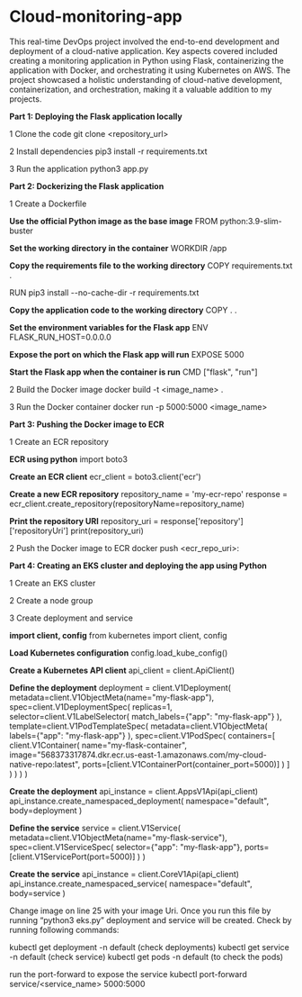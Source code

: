 # Cloud-monitoring-app

This real-time DevOps project involved the end-to-end development and deployment of a cloud-native application. Key aspects covered included creating a monitoring application in Python using Flask, containerizing the application with Docker, and orchestrating it using Kubernetes on AWS. The project showcased a holistic understanding of cloud-native development, containerization, and orchestration, making it a valuable addition to my projects.

**Part 1: Deploying the Flask application locally**

1 Clone the code 
git clone <repository_url>

2 Install dependencies
pip3 install -r requirements.txt

3 Run the application
python3 app.py

**Part 2: Dockerizing the Flask application**

1 Create a Dockerfile

**Use the official Python image as the base image**
FROM python:3.9-slim-buster

**Set the working directory in the container**
WORKDIR /app

**Copy the requirements file to the working directory**
COPY requirements.txt .

RUN pip3 install --no-cache-dir -r requirements.txt

**Copy the application code to the working directory**
COPY . .

**Set the environment variables for the Flask app**
ENV FLASK_RUN_HOST=0.0.0.0

**Expose the port on which the Flask app will run**
EXPOSE 5000

**Start the Flask app when the container is run**
CMD ["flask", "run"]

2 Build the Docker image
docker build -t <image_name> .

3 Run the Docker container
docker run -p 5000:5000 <image_name>

**Part 3: Pushing the Docker image to ECR**

1 Create an ECR repository

**ECR using python**
import boto3

**Create an ECR client**
ecr_client = boto3.client('ecr')

**Create a new ECR repository**
repository_name = 'my-ecr-repo'
response = ecr_client.create_repository(repositoryName=repository_name)

**Print the repository URI**
repository_uri = response['repository']['repositoryUri']
print(repository_uri)

2 Push the Docker image to ECR
docker push <ecr_repo_uri>:<tag>

**Part 4: Creating an EKS cluster and deploying the app using Python**

1 Create an EKS cluster

2 Create a node group

3 Create deployment and service

**import client, config**
from kubernetes import client, config

**Load Kubernetes configuration**
config.load_kube_config()

**Create a Kubernetes API client**
api_client = client.ApiClient()

**Define the deployment**
deployment = client.V1Deployment(
    metadata=client.V1ObjectMeta(name="my-flask-app"),
    spec=client.V1DeploymentSpec(
        replicas=1,
        selector=client.V1LabelSelector(
            match_labels={"app": "my-flask-app"}
        ),
        template=client.V1PodTemplateSpec(
            metadata=client.V1ObjectMeta(
                labels={"app": "my-flask-app"}
            ),
            spec=client.V1PodSpec(
                containers=[
                    client.V1Container(
                        name="my-flask-container",
                        image="568373317874.dkr.ecr.us-east-1.amazonaws.com/my-cloud-native-repo:latest",
                        ports=[client.V1ContainerPort(container_port=5000)]
                    )
                ]
            )
        )
    )
)

**Create the deployment**
api_instance = client.AppsV1Api(api_client)
api_instance.create_namespaced_deployment(
    namespace="default",
    body=deployment
)

**Define the service**
service = client.V1Service(
    metadata=client.V1ObjectMeta(name="my-flask-service"),
    spec=client.V1ServiceSpec(
        selector={"app": "my-flask-app"},
        ports=[client.V1ServicePort(port=5000)]
    )
)

**Create the service**
api_instance = client.CoreV1Api(api_client)
api_instance.create_namespaced_service(
    namespace="default",
    body=service
)

Change image on line 25 with your image Uri.
Once you run this file by running “python3 eks.py” deployment and service will be created.
Check by running following commands:

kubectl get deployment -n default (check deployments)
kubectl get service -n default (check service)
kubectl get pods -n default (to check the pods)

run the port-forward to expose the service
kubectl port-forward service/<service_name> 5000:5000
